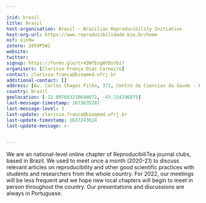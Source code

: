 ```yaml
---

jcid: brasil
title: Brasil
host-organisation: Brasil - Brazilian Reproducibility Initiative
host-org-url: https://www.reprodutibilidade.bio.br/home
osf: ejn9w
zotero: 2859P5W2
website: 
twitter: 
signup: https://forms.gle/tr43WfEsgWYDsYbi7
organisers: [Clarissa França Dias Carneiro]
contact: clarissa.franca@bioqmed.ufrj.br
additional-contact: []
address: [Av. Carlos Chagas Filho, 373, Centro de Ciencias da Saude - Bloco E - Sala 38, Cidade Universitaria, Rio de Janeiro-RJ, Brasil, 21941-590, A/C Clarissa Carneiro]
country: Brazil
geolocation: [-22.897683210648072, -43.154296875]
last-message-timestamp: 1673635287
last-message-level: 3
last-update: clarissa.franca@bioqmed.ufrj.br
last-update-timestamp: 1637243624
last-update-message: >-
  

---
```


We are an national-level online chapter of ReproducibiliTea journal clubs, based in Brazil. 
We used to meet once a month (2020-21) to discuss relevant articles on reproducibility and other good scientific practices with students and researchers from the whole country. For 2022, our meetings will be less frequent and we hope new local chapters will begin to meet in person throughout the country.
Our presentations and discussions are always in Portuguese.
